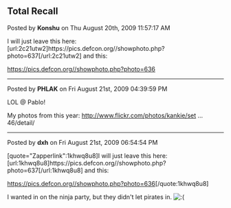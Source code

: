 ## Total Recall
Posted by **Konshu** on Thu August 20th, 2009 11:57:17 AM

I will just leave this here: [url:2c21utw2]https&#58;//pics&#46;defcon&#46;org//showphoto&#46;php?photo=637[/url:2c21utw2]
and this:

<!-- m --><a class="postlink" href="https://pics.defcon.org//showphoto.php?photo=636">https://pics.defcon.org//showphoto.php?photo=636</a><!-- m -->

--------------------------------------------------------------------------------

Posted by **PHLAK** on Fri August 21st, 2009 04:39:59 PM

LOL @ Pablo!

My photos from this year: <!-- m --><a class="postlink" href="http://www.flickr.com/photos/kankie/sets/72157621937184146/detail/">http://www.flickr.com/photos/kankie/set ... 46/detail/</a><!-- m -->

--------------------------------------------------------------------------------

Posted by **dxh** on Fri August 21st, 2009 06:54:54 PM

[quote=&quot;Zapperlink&quot;:1khwq8u8]I will just leave this here: [url:1khwq8u8]https&#58;//pics&#46;defcon&#46;org//showphoto&#46;php?photo=637[/url:1khwq8u8]
and this:

<!-- m --><a class="postlink" href="https://pics.defcon.org//showphoto.php?photo=636">https://pics.defcon.org//showphoto.php?photo=636</a><!-- m -->[/quote:1khwq8u8]

I wanted in on the ninja party, but they didn't let pirates in. <!-- s:( --><img src="{SMILIES_PATH}/icon_e_sad.gif" alt=":(" title="Sad" /><!-- s:( -->
